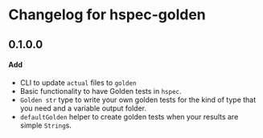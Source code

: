 # Changelog for hspec-golden

## 0.1.0.0
#### Add
* CLI to update `actual` files to `golden`
* Basic functionality to have Golden tests in `hspec`.
* `Golden str` type to write your own golden tests for the kind of
type that you need and a variable output folder.
* `defaultGolden` helper to create golden tests when your results are simple `String`s.
